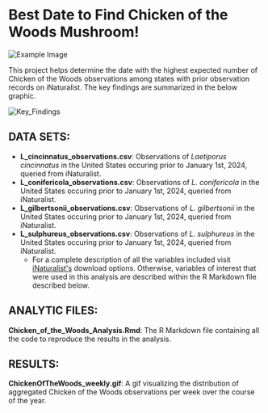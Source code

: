 # Best Date to Find Chicken of the Woods Mushroom!
![Example Image](Chicken_of_the_Woods/Chicken_of_the_Woods_Pic.jpeg)

This project helps determine the date with the highest expected number of Chicken of the Woods observations among states with prior observation records on iNaturalist. The key findings are summarized in the below graphic.

![Key_Findings](Chicken_of_the_Woods/Best_Date_plot_cropped.jpg)

## DATA SETS:
* **L_cincinnatus_observations.csv**: Observations of *Laetiporus cincinnatus* in the United States occuring prior to January 1st, 2024, queried from iNaturalist.
* **L_conifericola_observations.csv**: Observations of *L. conifericola* in the United States occuring prior to January 1st, 2024, queried from iNaturalist.
* **L_gilbertsonii_observations.csv**: Observations of *L. gilbertsonii* in the United States occuring prior to January 1st, 2024, queried from iNaturalist.
* **L_sulphureus_observations.csv**: Observations of *L. sulphureus* in the United States occuring prior to January 1st, 2024, queried from iNaturalist.
  * For a complete description of all the variables included visit [iNaturalist's](https://www.inaturalist.org/home) download options. Otherwise, variables of interest that were used in this analysis are described within the R Markdown file described below.

## ANALYTIC FILES:
**Chicken_of_the_Woods_Analysis.Rmd**: The R Markdown file containing all the code to reproduce the results in the analysis.

## RESULTS:
**ChickenOfTheWoods_weekly.gif**: A gif visualizing the distribution of aggregated Chicken of the Woods observations per week over the course of the year.
